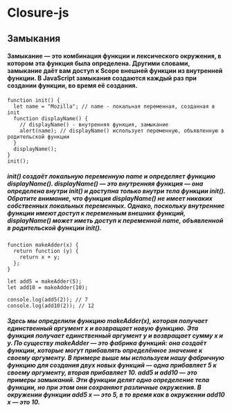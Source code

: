 # Closure-js
## Замыкания
#### Замыкание — это комбинация функции и лексического окружения, в котором эта функция была определена. Другими словами, замыкание даёт вам доступ к Scope внешней функции из внутренней функции. В JavaScript замыкания создаются каждый раз при создании функции, во время её создания.

```
function init() {
  let name = "Mozilla"; // name - локальная переменная, созданная в init
  function displayName() {
    // displayName() - внутренняя функция, замыкание
    alert(name); // displayName() использует переменную, объявленную в родительской функции
  }
  displayName();
}
init();
```
##### init() создаёт локальную переменную name и определяет функцию displayName(). displayName() — это внутренняя функция — она определена внутри init() и доступна только внутри тела функции init(). Обратите внимание, что функция displayName() не имеет никаких собственных локальных переменных. Однако, поскольку внутренние функции имеют доступ к переменным внешних функций, displayName() может иметь доступ к переменной name, объявленной в родительской функции init().

```
function makeAdder(x) {
  return function (y) {
    return x + y;
  };
}

let add5 = makeAdder(5);
let add10 = makeAdder(10);

console.log(add5(2)); // 7
console.log(add10(2)); // 12

```
##### Здесь мы определили функцию makeAdder(x), которая получает единственный аргумент x и возвращает новую функцию. Эта функция получает единственный аргумент y и возвращает сумму x и y. По существу makeAdder — это фабрика функций: она создаёт функции, которые могут прибавлять определённое значение к своему аргументу. В примере выше мы используем нашу фабричную функцию для создания двух новых функций — одна прибавляет 5 к своему аргументу, вторая прибавляет 10. add5 и add10 — это примеры замыканий. Эти функции делят одно определение тела функции, но при этом они сохраняют различные окружения. В окружении функции add5 x — это 5, в то время как в окружении add10 x — это 10.
